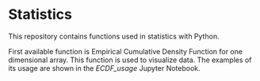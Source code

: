# Statistics
This repository contains functions used in statistics with Python. 

First available function is Empirical Cumulative Density Function for one dimensional array. This function is used to visualize data. The examples of its usage are shown in the *ECDF_usage* Jupyter Notebook.
